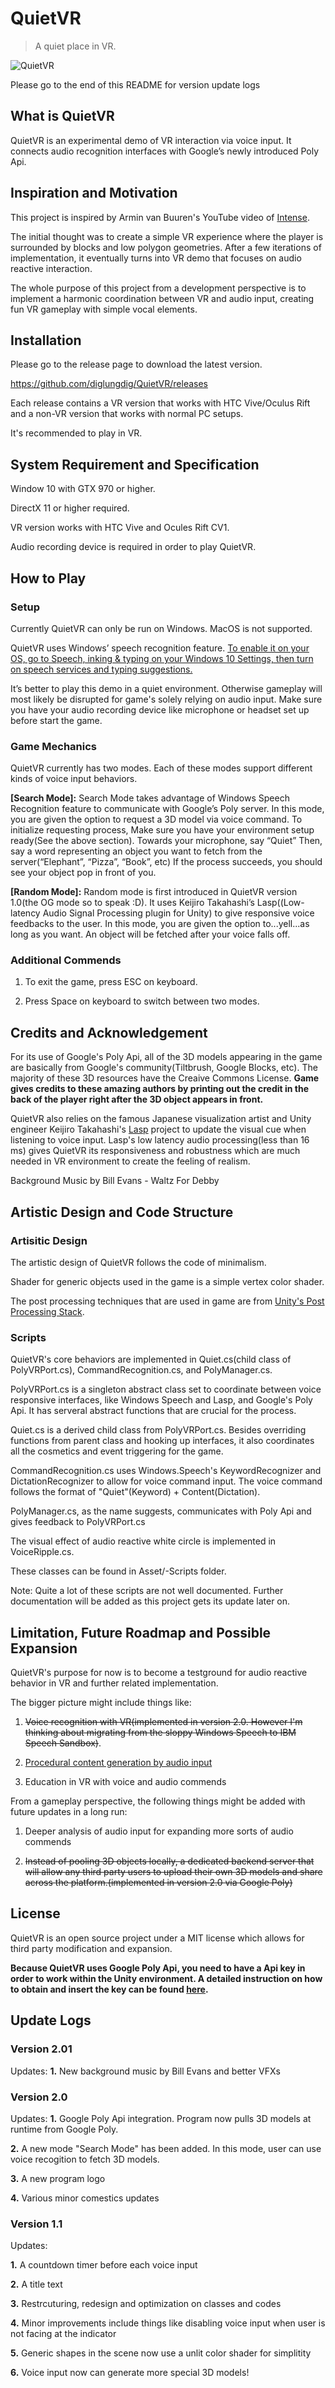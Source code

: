 # QuietVR
> A quiet place in VR.

![QuietVR](https://github.com/diglungdig/QuietVR/blob/master/Screenshots/QuietVRDemo.gif)

Please go to the end of this README for version update logs

## What is QuietVR

QuietVR is an experimental demo of VR interaction via voice input. It connects audio recognition interfaces with Google’s newly introduced Poly Api.

## Inspiration and Motivation

This project is inspired by Armin van Buuren's YouTube video of [Intense](https://www.youtube.com/watch?v=6UoNXz0Ox-g).

The initial thought was to create a simple VR experience where the player is surrounded by blocks and low polygon geometries. After a few iterations of implementation, it eventually turns into VR demo that focuses on audio reactive interaction.

The whole purpose of this project from a development perspective is to implement a harmonic coordination between VR and audio input, creating fun VR gameplay with simple vocal elements.

## Installation

Please go to the release page to download the latest version.

https://github.com/diglungdig/QuietVR/releases

Each release contains a VR version that works with HTC Vive/Oculus Rift and a non-VR version that works with normal PC setups.

It's recommended to play in VR.

## System Requirement and Specification
  
Window 10 with GTX 970 or higher.

DirectX 11 or higher required.

VR version works with HTC Vive and Ocules Rift CV1.

Audio recording device is required in order to play QuietVR.

## How to Play

### Setup

Currently QuietVR can only be run on Windows. MacOS is not supported.

QuietVR uses Windows’ speech recognition feature. [To enable it on your OS,  go to Speech, inking & typing on your Windows 10 Settings, then turn on speech services and typing suggestions.](https://privacy.microsoft.com/en-us/windows-10-speech-inking-typing-and-privacy-faq)

It’s better to play this demo in a quiet environment. Otherwise gameplay will most likely be disrupted for game's solely relying on audio input. Make sure you have your audio recording device like microphone or headset set up before start the game.


### Game Mechanics

QuietVR currently has two modes. Each of these modes support different kinds of voice input behaviors.

**[Search Mode]:** 
Search Mode takes advantage of Windows Speech Recognition feature to communicate with Google’s Poly server.
In this mode, you are given the option to request a 3D model via voice command.
To initialize requesting process,
Make sure you have your environment setup ready(See the above section).
Towards your microphone, say “Quiet”
Then, say a word representing an object you want to fetch from the server(“Elephant”, “Pizza”, “Book”, etc)
If the process succeeds, you should see your object pop in front of you.

**[Random Mode]:**
Random mode is first introduced in QuietVR version 1.0(the OG mode so to speak :D). It uses Keijiro Takahashi’s Lasp((Low-latency Audio Signal Processing plugin for Unity) to give responsive voice feedbacks to the user.
In this mode, you are given the option to...yell...as long as you want. An object will be fetched after your voice falls off.


### Additional Commends

1. To exit the game, press ESC on keyboard.

2. Press Space on keyboard to switch between two modes.

## Credits and Acknowledgement

For its use of Google's Poly Api, all of the 3D models appearing in the game are basically from Google's community(Tiltbrush, Google Blocks, etc). The majority of these 3D resources have the Creaive Commons License. 
**Game gives credits to these amazing authors by printing out the credit in the back of the player right after the 3D object appears in front.**

QuietVR also relies on the famous Japanese visualization artist and Unity engineer Keijiro Takahashi's [Lasp](https://github.com/keijiro/Lasp) project to update the visual cue when listening to voice input. Lasp's low latency audio processing(less than 16 ms) gives QuietVR its responsiveness and robustness which are much needed in VR environment to create the feeling of realism.

Background Music by Bill Evans - Waltz For Debby

## Artistic Design and Code Structure

### Artisitic Design

The artistic design of QuietVR follows the code of minimalism. 

Shader for generic objects used in the game is a simple vertex color shader. 

The post processing techniques that are used in game are from [Unity's Post Processing Stack](https://github.com/Unity-Technologies/PostProcessing).

### Scripts

QuietVR's core behaviors are implemented in Quiet.cs(child class of PolyVRPort.cs), CommandRecognition.cs, and PolyManager.cs.  

PolyVRPort.cs is a singleton abstract class set to coordinate between voice responsive interfaces, like Windows Speech and Lasp, and Google's Poly Api. It has serveral abstract functions that are crucial for the process.

Quiet.cs is a derived child class from PolyVRPort.cs. Besides overriding functions from parent class and hooking up interfaces, it also coordinates all the cosmetics and event triggering for the game.

CommandRecognition.cs uses Windows.Speech's KeywordRecognizer and DictationRecognizer to allow for voice command input. The voice command follows the format of "Quiet"(Keyword) + Content(Dictation).

PolyManager.cs, as the name suggests, communicates with Poly Api and gives feedback to PolyVRPort.cs

The visual effect of audio reactive white circle is implemented in VoiceRipple.cs.

These classes can be found in Asset/-Scripts folder.

Note: Quite a lot of these scripts are not well documented. Further documentation will be added as this project gets its update later on.

## Limitation, Future Roadmap and Possible Expansion

QuietVR's purpose for now is to become a testground for audio reactive behavior in VR and further related implementation.

The bigger picture might include things like:

1. ~~Voice recognition with VR(implemented in version 2.0. However I'm thinking about migrating from the sloppy Windows Speech to IBM Speech Sandbox)~~.

2. [Procedural content generation by audio input](https://creators.vice.com/en_us/article/8qvgbx/heres-how-you-turn-sounds-into-3d-sculptures) 

3. Education in VR with voice and audio commends

From a gameplay perspective, the following things might be added with future updates in a long run:

1. Deeper analysis of audio input for expanding more sorts of audio commends

2. ~~Instead of pooling 3D objects locally, a dedicated backend server that will allow any third party users to upload their own 3D models and share across the platform.(implemented in version 2.0 via Google Poly)~~


## License

QuietVR is an open source project under a MIT license which allows for third party modification and expansion.

**Because QuietVR uses Google Poly Api, you need to have a Api key in order to work within the Unity environment. A detailed instruction on how to obtain and insert the key can be found [here](https://developers.google.com/poly/develop/unity).** 


## Update Logs

### Version 2.01
Updates:
**1.** New background music by Bill Evans and better VFXs

### Version 2.0
Updates:
**1.** Google Poly Api integration. Program now pulls 3D models at runtime from Google Poly.

**2.** A new mode "Search Mode" has been added. In this mode, user can use voice recogition to fetch 3D models.

**3.** A new program logo

**4.** Various minor comestics updates


### Version 1.1
Updates:

**1.** A countdown timer before each voice input

**2.** A title text

**3.** Restrcuturing, redesign and optimization on classes and codes

**4.** Minor improvements include things like disabling voice input when user is not facing at the indicator

**5.** Generic shapes in the scene now use a unlit color shader for simplitity

**6.** Voice input now can generate more special 3D models!

